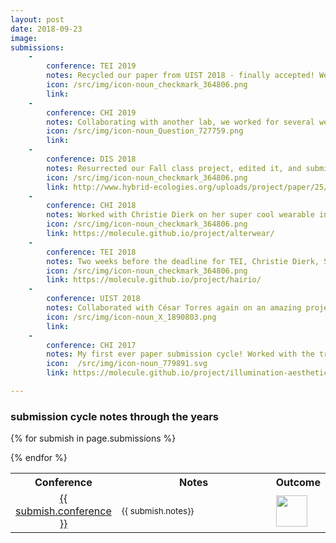 ```yaml
---
layout: post
date: 2018-09-23
image:
submissions:
    -
        conference: TEI 2019
        notes: Recycled our paper from UIST 2018 - finally accepted! We did another user study to flesh out the world and expand our framework. I didn't help as much with this second round (mostly helped w the camera-ready and a bit with the video).
        icon: /src/img/icon-noun_checkmark_364806.png
        link: 
    - 
        conference: CHI 2019
        notes: Collaborating with another lab, we worked for several weeks to design and construct an extremely elaborate and delicate user study setup for testing something very delicate, then ran 18 participants. Ok, *running* user studies isn't my favourite part (I do like it), *analyzing* user data is my favourite part.
        icon: /src/img/icon-noun_Question_727759.png
        link:
    -
        conference: DIS 2018
        notes: Resurrected our Fall class project, edited it, and submitted it within 24 hours. We had no user study for this one, but I'm still very very proud of what we made. Honestly this has been the project that has most meta-impacted my research life. Read it and see if you can see why!
        icon: /src/img/icon-noun_checkmark_364806.png
        link: http://www.hybrid-ecologies.org/uploads/project/paper/25/Torres_et_al._-_2018_-_Guardians_of_Practice_A_Contextual_Inquiry_of_Fai.pdf
    -
        conference: CHI 2018
        notes: Worked with Christie Dierk on her super cool wearable interfaces. Lots of circuit building and another 1-hr user study (quickly becoming my favourite part).
        icon: /src/img/icon-noun_checkmark_364806.png
        link: https://molecule.github.io/project/alterwear/
    - 
        conference: TEI 2018
        notes: Two weeks before the deadline for TEI, Christie Dierk, Sarah Sterman and I decided to resurrect one of Christie's earlier CHI-rejected papers. We worked stupidly hard for two weeks, then got a week-long deadline extension from the organizers of TEI. This filled us with rage and loathing, energy which we redirected to completely restructure our paper and run a full user study.
        icon: /src/img/icon-noun_checkmark_364806.png
        link: https://molecule.github.io/project/hairio/
    -
        conference: UIST 2018
        notes: Collaborated with César Torres again on an amazing project I can't talk about, since it's been resurrected. Ran a user study approximately.....4 days before the deadline? This one was rough.
        icon: /src/img/icon-noun_X_1890803.png
        link:
    -
        conference: CHI 2017
        notes: My first ever paper submission cycle! Worked with the truly inspiring César Torres and his graduate student Jasper O'Leary. Joined the project maybe 3 weeks after moving back to the Bay Area from San Diego. Had NO idea of what was going on, but learned so much. Learned how to run user studies and analyze qualitative data. Also learned that I need to be more explicit about not being able to work past 9pm :)
        icon:  /src/img/icon-noun_779891.svg
        link: https://molecule.github.io/project/illumination-aesthetics/

---
```


### submission cycle notes through the years

<table class='submissions' style="width:100%">
<tr class="submish">
    <th width="10%">Conference</th>
    <th width="80%">Notes</th>
    <th width="10%">Outcome</th>
</tr> <!-- end column def-->

{% for submish in page.submissions %}
<tr class="submish">
    <td align="center"><a href="{{ submish.link }}">{{ submish.conference }}</a></td>
    <td><small>{{ submish.notes}} </small></td>
    <td> <img src="{{ submish.icon }}" style="width:50px"/> </td>
    
</tr><!--end submish <td><a href="{{ submish.link }}">{{ submish.outcome }} </a></td>-->
{% endfor %}
</table> <!--end submission-->


